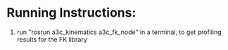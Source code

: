 # Running Instructions:

1. run "rosrun a3c_kinematics a3c_fk_node" in a terminal, to get profiling results for the FK library 